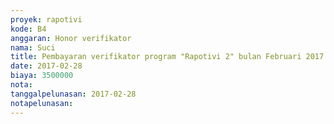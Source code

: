 ```yaml
---
proyek: rapotivi
kode: B4
anggaran: Honor verifikator
nama: Suci
title: Pembayaran verifikator program "Rapotivi 2" bulan Februari 2017
date: 2017-02-28
biaya: 3500000
nota:
tanggalpelunasan: 2017-02-28
notapelunasan:
---
```

